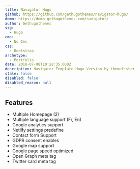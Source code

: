 ```yaml
---
title: Navigator Hugo
github: https://github.com/gethugothemes/navigator-hugo/
demo: https://demo.gethugothemes.com/navigator/
author: Gethugothemes
ssg:
  - Hugo
cms:
  - No Cms
css:
  - Bootstrap
archetype:
  - Portfolio
date: 2018-07-08T10:28:35.000Z
description: Navigator Template Hugo Version by themefisher
stale: false
disabled: false
disabled_reason: null
---
```


## Features
* Multiple Homepage (2)
* Multiple language support (Fr, En)
* Google analytics support
* Netlify settings predefine
* Contact form Support
* GDPR consent enables
* Google map support
* Google page speed optimized
* Open Graph meta tag
* Twitter card meta tag